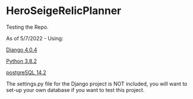 # HeroSeigeRelicPlanner

Testing the Repo.

As of 5/7/2022 - Using:

[Django 4.0.4](https://docs.djangoproject.com/en/4.0/)

[Python 3.8.2](https://www.python.org/downloads/release/python-382/)

[postgreSQL 14.2](https://www.postgresql.org/)

The settings.py file for the Django project is NOT included, you will want to set-up your own database if you want to test this project.